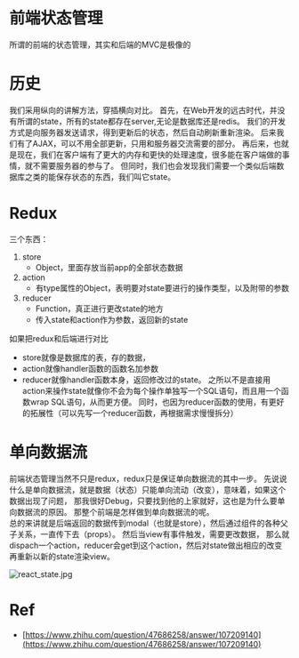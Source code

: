 # 前端状态管理
所谓的前端的状态管理，其实和后端的MVC是极像的

# 历史
我们采用纵向的讲解方法，穿插横向对比。
首先，在Web开发的远古时代，并没有所谓的state，所有的state都存在server,无论是数据库还是redis。
我们的开发方式是向服务器发送请求，得到更新后的状态，然后自动刷新重新渲染。
后来我们有了AJAX，可以不用全部更新，只用和服务器交流需要的部分。
再后来，也就是现在，我们在客户端有了更大的内存和更快的处理速度，很多能在客户端做的事情，就不需要服务器的参与了。
但同时，我们也会发现我们需要一个类似后端数据库之类的能保存状态的东西，我们叫它state。

# Redux
三个东西：
1. store
	- Object，里面存放当前app的全部状态数据
2. action	
	- 有type属性的Object，表明要对state要进行的操作类型，以及附带的参数 
3. reducer
	- Function，真正进行更改state的地方
	- 传入state和action作为参数，返回新的state

如果把redux和后端进行对比
- store就像是数据库的表，存的数据，
- action就像handler函数的函数名加参数
- reducer就像handler函数本身，返回修改过的state。
之所以不是直接用action来操作state就像你不会为每个操作单独写一个SQL语句，而且用一个函数wrap SQL语句，从而更方便。
同时，也因为reducer函数的使用，有更好的拓展性（可以先写一个reducer函数，再根据需求慢慢拆分）

# 单向数据流
前端状态管理当然不只是redux，redux只是保证单向数据流的其中一步。
先说说什么是单向数据流，就是数据（状态）只能单向流动（改变），意味着，如果这个数据出现了问题，
那我很好Debug，只要找到他的上家就好，这也是为什么要单向数据流的原因。
那整个前端是怎样做到单向数据流的呢。	
总的来讲就是后端返回的数据传到modal（也就是store），然后通过组件的各种父子关系，一直传下去（props）。
然后当view有事件触发，需要更改数据，	那么就dispach一个action，reducer会get到这个action，然后对state做出相应的改变
再重新以新的state渲染view。

![react_state.jpg](react_state.jpg)



# Ref
- [https://www.zhihu.com/question/47686258/answer/107209140](https://www.zhihu.com/question/47686258/answer/107209140)